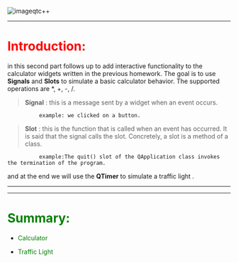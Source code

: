 
![imageqtc++](https://user-images.githubusercontent.com/93833171/142740904-ae7f6458-f497-47b1-b81f-f530250d112c.png)
 * * *
# <span style="color:red">Introduction:</span>

   in this second part follows up to add interactive functionality to the calculator widgets written in the previous homework. The goal is to use **Signals** and **Slots** to simulate a basic calculator behavior. The supported operations are *, +, -, /.

> **Signal** : this is a message sent by a widget when an event occurs. 
            
              example: we clicked on a button.
              
              
              
> **Slot** : this is the function that is called when an event has occurred. It is said that the signal calls the slot. Concretely, a slot is a method of a class. 
            
              example:The quit() slot of the QApplication class invokes the termination of the program.

and at the end we will use the **QTimer** to simulate a traffic light .     
      

 * * *
 * * *
# <span style="color:green"> Summary:</span>
 * <span style="color:green"> Calculator</span>

 * <span style="color:green"> Traffic Light</span>

